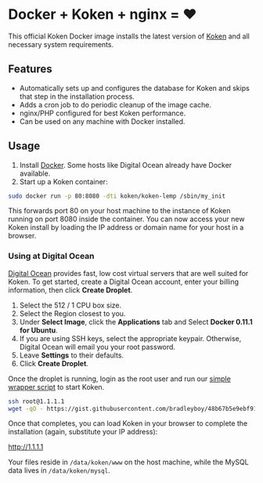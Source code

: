 # Docker + Koken + nginx = ♥

This official Koken Docker image installs the latest version of [Koken](http://koken.me) and all necessary system requirements.

## Features

* Automatically sets up and configures the database for Koken and skips that step in the installation process.
* Adds a cron job to do periodic cleanup of the image cache.
* nginx/PHP configured for best Koken performance.
* Can be used on any machine with Docker installed.

## Usage

1. Install [Docker](https://www.docker.io/gettingstarted/#h_installation). Some hosts like Digital Ocean already have Docker available.
2. Start up a Koken container:

~~~bash
sudo docker run -p 80:8080 -dti koken/koken-lemp /sbin/my_init
~~~

This forwards port 80 on your host machine to the instance of Koken running on port 8080 inside the container. You can now access your new Koken install by loading the IP address or domain name for your host in a browser.

### Using at Digital Ocean

[Digital Ocean](https://www.digitalocean.com/?refcode=b57390666b79) provides fast, low cost virtual servers that are well suited for Koken. To get started, create a Digital Ocean account, enter your billing information, then click **Create Droplet**.

1. Select the 512 / 1 CPU box size.
2. Select the Region closest to you.
3. Under **Select Image**, click the **Applications** tab and Select **Docker 0.11.1 for Ubuntu**.
4. If you are using SSH keys, select the appropriate keypair. Otherwise, Digital Ocean will email you your root password.
5. Leave **Settings** to their defaults.
6. Click **Create Droplet**.

Once the droplet is running, login as the root user and run our [simple wrapper script](https://gist.github.com/bradleyboy/48b67b5e9ebf91031a19) to start Koken.

~~~bash
ssh root@1.1.1.1
wget -qO - https://gist.githubusercontent.com/bradleyboy/48b67b5e9ebf91031a19/raw/create_koken.sh | bash
~~~

Once that completes, you can load Koken in your browser to complete the installation (again, substitute your IP address):

http://1.1.1.1

Your files reside in `/data/koken/www` on the host machine, while the MySQL data lives in `/data/koken/mysql`.
